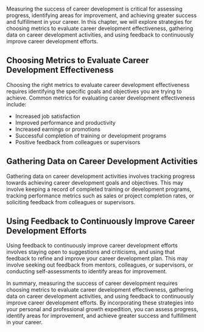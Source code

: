 
Measuring the success of career development is critical for assessing progress, identifying areas for improvement, and achieving greater success and fulfillment in your career. In this chapter, we will explore strategies for choosing metrics to evaluate career development effectiveness, gathering data on career development activities, and using feedback to continuously improve career development efforts.

Choosing Metrics to Evaluate Career Development Effectiveness
-------------------------------------------------------------

Choosing the right metrics to evaluate career development effectiveness requires identifying the specific goals and objectives you are trying to achieve. Common metrics for evaluating career development effectiveness include:

* Increased job satisfaction
* Improved performance and productivity
* Increased earnings or promotions
* Successful completion of training or development programs
* Positive feedback from colleagues or supervisors

Gathering Data on Career Development Activities
-----------------------------------------------

Gathering data on career development activities involves tracking progress towards achieving career development goals and objectives. This may involve keeping a record of completed training or development programs, tracking performance metrics such as sales or project completion rates, or soliciting feedback from colleagues or supervisors.

Using Feedback to Continuously Improve Career Development Efforts
-----------------------------------------------------------------

Using feedback to continuously improve career development efforts involves staying open to suggestions and criticisms, and using that feedback to refine and improve your career development plan. This may involve seeking out feedback from mentors, colleagues, or supervisors, or conducting self-assessments to identify areas for improvement.

In summary, measuring the success of career development requires choosing metrics to evaluate career development effectiveness, gathering data on career development activities, and using feedback to continuously improve career development efforts. By incorporating these strategies into your personal and professional growth expedition, you can assess progress, identify areas for improvement, and achieve greater success and fulfillment in your career.
